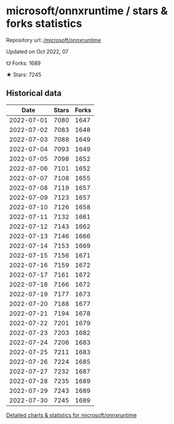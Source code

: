 # microsoft/onnxruntime / stars & forks statistics

Repository url: [/microsoft/onnxruntime](https://github.com/microsoft/onnxruntime)

Updated on Oct 2022, 07

☋ Forks: 1689

★ Stars: 7245

## Historical data
| Date | Stars | Forks |
|------|-------|-------|
| 2022-07-01 | 7080 | 1647 | 
| 2022-07-02 | 7083 | 1648 | 
| 2022-07-03 | 7088 | 1649 | 
| 2022-07-04 | 7093 | 1649 | 
| 2022-07-05 | 7098 | 1652 | 
| 2022-07-06 | 7101 | 1652 | 
| 2022-07-07 | 7108 | 1655 | 
| 2022-07-08 | 7119 | 1657 | 
| 2022-07-09 | 7123 | 1657 | 
| 2022-07-10 | 7126 | 1658 | 
| 2022-07-11 | 7132 | 1661 | 
| 2022-07-12 | 7143 | 1662 | 
| 2022-07-13 | 7146 | 1666 | 
| 2022-07-14 | 7153 | 1669 | 
| 2022-07-15 | 7156 | 1671 | 
| 2022-07-16 | 7159 | 1672 | 
| 2022-07-17 | 7161 | 1672 | 
| 2022-07-18 | 7166 | 1672 | 
| 2022-07-19 | 7177 | 1673 | 
| 2022-07-20 | 7188 | 1677 | 
| 2022-07-21 | 7194 | 1678 | 
| 2022-07-22 | 7201 | 1679 | 
| 2022-07-23 | 7203 | 1682 | 
| 2022-07-24 | 7206 | 1683 | 
| 2022-07-25 | 7211 | 1683 | 
| 2022-07-26 | 7224 | 1685 | 
| 2022-07-27 | 7232 | 1687 | 
| 2022-07-28 | 7235 | 1689 | 
| 2022-07-29 | 7243 | 1689 | 
| 2022-07-30 | 7245 | 1689 | 


[Detailed charts & statistics for microsoft/onnxruntime](https://reviewgithub.com/rep/microsoft/onnxruntime)
